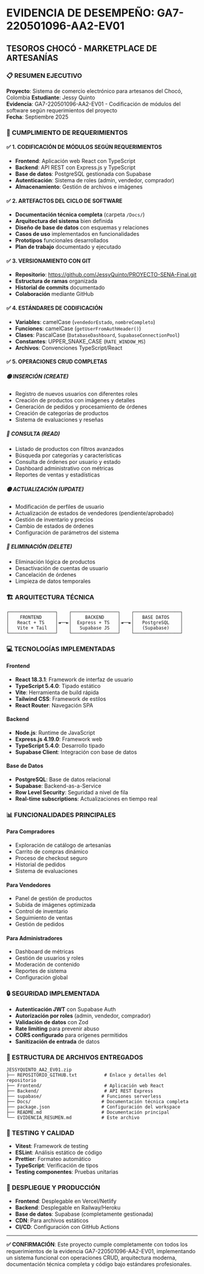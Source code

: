# EVIDENCIA DE DESEMPEÑO: GA7-220501096-AA2-EV01

## TESOROS CHOCÓ - MARKETPLACE DE ARTESANÍAS

### 📋 RESUMEN EJECUTIVO

**Proyecto**: Sistema de comercio electrónico para artesanos del Chocó, Colombia
**Estudiante**: Jessy Quinto  
**Evidencia**: GA7-220501096-AA2-EV01 - Codificación de módulos del software según requerimientos del proyecto  
**Fecha**: Septiembre 2025

### 🎯 CUMPLIMIENTO DE REQUERIMIENTOS

#### ✅ 1. CODIFICACIÓN DE MÓDULOS SEGÚN REQUERIMIENTOS
- **Frontend**: Aplicación web React con TypeScript
- **Backend**: API REST con Express.js y TypeScript  
- **Base de datos**: PostgreSQL gestionada con Supabase
- **Autenticación**: Sistema de roles (admin, vendedor, comprador)
- **Almacenamiento**: Gestión de archivos e imágenes

#### ✅ 2. ARTEFACTOS DEL CICLO DE SOFTWARE
- **Documentación técnica completa** (carpeta `/Docs/`)
- **Arquitectura del sistema** bien definida
- **Diseño de base de datos** con esquemas y relaciones
- **Casos de uso** implementados en funcionalidades
- **Prototipos** funcionales desarrollados
- **Plan de trabajo** documentado y ejecutado

#### ✅ 3. VERSIONAMIENTO CON GIT
- **Repositorio**: https://github.com/JessyQuinto/PROYECTO-SENA-Final.git
- **Estructura de ramas** organizada
- **Historial de commits** documentado
- **Colaboración** mediante GitHub

#### ✅ 4. ESTÁNDARES DE CODIFICACIÓN
- **Variables**: camelCase (`vendedorEstado`, `nombreCompleto`)
- **Funciones**: camelCase (`getUserFromAuthHeader()`)
- **Clases**: PascalCase (`DatabaseDashboard`, `SupabaseConnectionPool`)
- **Constantes**: UPPER_SNAKE_CASE (`RATE_WINDOW_MS`)
- **Archivos**: Convenciones TypeScript/React

#### ✅ 5. OPERACIONES CRUD COMPLETAS

##### 🟢 INSERCIÓN (CREATE)
- Registro de nuevos usuarios con diferentes roles
- Creación de productos con imágenes y detalles
- Generación de pedidos y procesamiento de órdenes
- Creación de categorías de productos
- Sistema de evaluaciones y reseñas

##### 🔵 CONSULTA (READ)
- Listado de productos con filtros avanzados
- Búsqueda por categorías y características
- Consulta de órdenes por usuario y estado
- Dashboard administrativo con métricas
- Reportes de ventas y estadísticas

##### 🟡 ACTUALIZACIÓN (UPDATE)
- Modificación de perfiles de usuario
- Actualización de estados de vendedores (pendiente/aprobado)
- Gestión de inventario y precios
- Cambio de estados de órdenes
- Configuración de parámetros del sistema

##### 🔴 ELIMINACIÓN (DELETE)
- Eliminación lógica de productos
- Desactivación de cuentas de usuario
- Cancelación de órdenes
- Limpieza de datos temporales

### 🏗️ ARQUITECTURA TÉCNICA

```
┌─────────────────┐    ┌─────────────────┐    ┌─────────────────┐
│    FRONTEND     │    │     BACKEND     │    │   BASE DATOS    │
│   React + TS    │◄──►│  Express + TS   │◄──►│   PostgreSQL    │
│   Vite + Tail   │    │   Supabase JS   │    │   (Supabase)    │
└─────────────────┘    └─────────────────┘    └─────────────────┘
```

### 💻 TECNOLOGÍAS IMPLEMENTADAS

#### Frontend
- **React 18.3.1**: Framework de interfaz de usuario
- **TypeScript 5.4.0**: Tipado estático
- **Vite**: Herramienta de build rápida
- **Tailwind CSS**: Framework de estilos
- **React Router**: Navegación SPA

#### Backend  
- **Node.js**: Runtime de JavaScript
- **Express.js 4.19.0**: Framework web
- **TypeScript 5.4.0**: Desarrollo tipado
- **Supabase Client**: Integración con base de datos

#### Base de Datos
- **PostgreSQL**: Base de datos relacional
- **Supabase**: Backend-as-a-Service
- **Row Level Security**: Seguridad a nivel de fila
- **Real-time subscriptions**: Actualizaciones en tiempo real

### 📊 FUNCIONALIDADES PRINCIPALES

#### Para Compradores
- Exploración de catálogo de artesanías
- Carrito de compras dinámico
- Proceso de checkout seguro
- Historial de pedidos
- Sistema de evaluaciones

#### Para Vendedores
- Panel de gestión de productos
- Subida de imágenes optimizada
- Control de inventario
- Seguimiento de ventas
- Gestión de pedidos

#### Para Administradores
- Dashboard de métricas
- Gestión de usuarios y roles
- Moderación de contenido
- Reportes de sistema
- Configuración global

### 🔒 SEGURIDAD IMPLEMENTADA

- **Autenticación JWT** con Supabase Auth
- **Autorización por roles** (admin, vendedor, comprador)
- **Validación de datos** con Zod
- **Rate limiting** para prevenir abuso
- **CORS configurado** para orígenes permitidos
- **Sanitización de entrada** de datos

### 📁 ESTRUCTURA DE ARCHIVOS ENTREGADOS

```
JESSYQUINTO_AA2_EV01.zip
├── REPOSITORIO_GITHUB.txt          # Enlace y detalles del repositorio
├── Frontend/                       # Aplicación web React
├── Backend/                        # API REST Express
├── supabase/                      # Funciones serverless
├── Docs/                          # Documentación técnica completa
├── package.json                   # Configuración del workspace
├── README.md                      # Documentación principal
└── EVIDENCIA_RESUMEN.md           # Este archivo
```

### 🧪 TESTING Y CALIDAD

- **Vitest**: Framework de testing
- **ESLint**: Análisis estático de código
- **Prettier**: Formateo automático
- **TypeScript**: Verificación de tipos
- **Testing componentes**: Pruebas unitarias

### 🚀 DESPLIEGUE Y PRODUCCIÓN

- **Frontend**: Desplegable en Vercel/Netlify
- **Backend**: Desplegable en Railway/Heroku
- **Base de datos**: Supabase (completamente gestionada)
- **CDN**: Para archivos estáticos
- **CI/CD**: Configuración con GitHub Actions

---

**✅ CONFIRMACIÓN**: Este proyecto cumple completamente con todos los requerimientos de la evidencia GA7-220501096-AA2-EV01, implementando un sistema funcional con operaciones CRUD, arquitectura moderna, documentación técnica completa y código bajo estándares profesionales.
